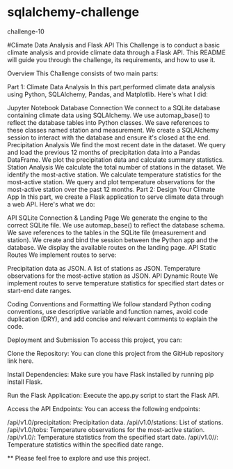 # sqlalchemy-challenge
challenge-10

#Climate Data Analysis and Flask API
This Challenge is to conduct a basic climate analysis and provide climate data through a Flask API. This README will guide you through the challenge, its requirements, and how to use it.

Overview
This Challenge consists of two main parts:

Part 1: Climate Data Analysis
In this part,performed climate data analysis using Python, SQLAlchemy, Pandas, and Matplotlib. Here's what I did:

Jupyter Notebook Database Connection
We connect to a SQLite database containing climate data using SQLAlchemy.
We use automap_base() to reflect the database tables into Python classes.
We save references to these classes named station and measurement.
We create a SQLAlchemy session to interact with the database and ensure it's closed at the end.
Precipitation Analysis
We find the most recent date in the dataset.
We query and load the previous 12 months of precipitation data into a Pandas DataFrame.
We plot the precipitation data and calculate summary statistics.
Station Analysis
We calculate the total number of stations in the dataset.
We identify the most-active station.
We calculate temperature statistics for the most-active station.
We query and plot temperature observations for the most-active station over the past 12 months.
Part 2: Design Your Climate App
In this part, we create a Flask application to serve climate data through a web API. Here's what we do:

API SQLite Connection & Landing Page
We generate the engine to the correct SQLite file.
We use automap_base() to reflect the database schema.
We save references to the tables in the SQLite file (measurement and station).
We create and bind the session between the Python app and the database.
We display the available routes on the landing page.
API Static Routes
We implement routes to serve:

Precipitation data as JSON.
A list of stations as JSON.
Temperature observations for the most-active station as JSON.
API Dynamic Route
We implement routes to serve temperature statistics for specified start dates or start-end date ranges.

Coding Conventions and Formatting
We follow standard Python coding conventions, use descriptive variable and function names, avoid code duplication (DRY), and add concise and relevant comments to explain the code.

Deployment and Submission
To access this project, you can:

Clone the Repository: You can clone this project from the GitHub repository link here.

Install Dependencies: Make sure you have Flask installed by running pip install Flask.

Run the Flask Application: Execute the app.py script to start the Flask API.

Access the API Endpoints: You can access the following endpoints:

/api/v1.0/precipitation: Precipitation data.
/api/v1.0/stations: List of stations.
/api/v1.0/tobs: Temperature observations for the most-active station.
/api/v1.0/<start>: Temperature statistics from the specified start date.
/api/v1.0/<start>/<end>: Temperature statistics within the specified date range.

**  Please feel free to explore and use this project. 
